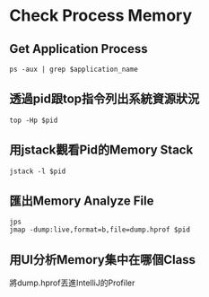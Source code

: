 # Check Process Memory

## Get Application Process
```
ps -aux | grep $application_name
```

## 透過pid跟top指令列出系統資源狀況
```
top -Hp $pid
```

## 用jstack觀看Pid的Memory Stack
```
jstack -l $pid
```

## 匯出Memory Analyze File
```
jps
jmap -dump:live,format=b,file=dump.hprof $pid
```

## 用UI分析Memory集中在哪個Class
將dump.hprof丟進IntelliJ的Profiler